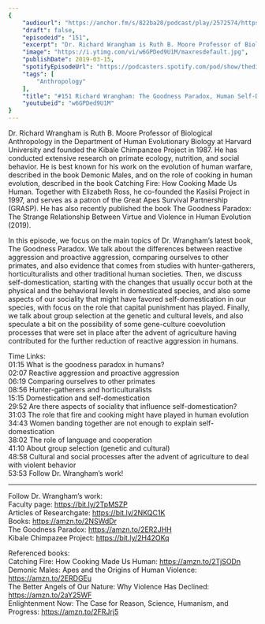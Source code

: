 ```yaml
---
{
	"audiourl": "https://anchor.fm/s/822ba20/podcast/play/2572574/https%3A%2F%2Fd3ctxlq1ktw2nl.cloudfront.net%2Fstaging%2F2019-2-6%2F10918788-44100-2-1fb3fcbae9add.m4a",
	"draft": false,
	"episodeid": "151",
	"excerpt": "Dr. Richard Wrangham is Ruth B. Moore Professor of Biological Anthropology in the Department of Human Evolutionary Biology at Harvard University and founded the Kibale Chimpanzee Project in 1987. He has conducted extensive research on primate ecology, nutrition, and social behavior. He is best known for his work on the evolution of human warfare, described in the book Demonic Males, and on the role of cooking in human evolution, described in the book Catching Fire: How Cooking Made Us Human. Together with Elizabeth Ross, he co-founded the Kasiisi Project in 1997, and serves as a patron of the Great Apes Survival Partnership (GRASP). He has also recently published the book The Goodness Paradox: The Strange Relationship Between Virtue and Violence in Human Evolution (2019).",
	"image": "https://i.ytimg.com/vi/w6GPDed9U1M/maxresdefault.jpg",
	"publishDate": 2019-03-15,
	"spotifyEpisodeUrl": "https://podcasters.spotify.com/pod/show/thedissenter/episodes/151-Richard-Wrangham-The-Goodness-Paradox--Human-Self-Domestication-and-Aggression-e3d0qu",
	"tags": [
		"Anthropology"
	],
	"title": "#151 Richard Wrangham: The Goodness Paradox, Human Self-Domestication and Aggression",
	"youtubeid": "w6GPDed9U1M"
}
---
```

Dr. Richard Wrangham is Ruth B. Moore Professor of Biological Anthropology in the Department of Human Evolutionary Biology at Harvard University and founded the Kibale Chimpanzee Project in 1987. He has conducted extensive research on primate ecology, nutrition, and social behavior. He is best known for his work on the evolution of human warfare, described in the book Demonic Males, and on the role of cooking in human evolution, described in the book Catching Fire: How Cooking Made Us Human. Together with Elizabeth Ross, he co-founded the Kasiisi Project in 1997, and serves as a patron of the Great Apes Survival Partnership (GRASP). He has also recently published the book The Goodness Paradox: The Strange Relationship Between Virtue and Violence in Human Evolution (2019).

In this episode, we focus on the main topics of Dr. Wrangham’s latest book, The Goodness Paradox. We talk about the differences between reactive aggression and proactive aggression, comparing ourselves to other primates, and also evidence that comes from studies with hunter-gatherers, horticulturalists and other traditional human societies. Then, we discuss self-domestication, starting with the changes that usually occur both at the physical and the behavioral levels in domesticated species, and also some aspects of our sociality that might have favored self-domestication in our species, with focus on the role that capital punishment has played. Finally, we talk about group selection at the genetic and cultural levels, and also speculate a bit on the possibility of some gene-culture coevolution processes that were set in place after the advent of agriculture having contributed for the further reduction of reactive aggression in humans.

Time Links:  
<time>01:15</time> What is the goodness paradox in humans?  
<time>02:07</time> Reactive aggression and proactive aggression              
<time>06:19</time> Comparing ourselves to other primates                           
<time>08:56</time> Hunter-gatherers and horticulturalists                
<time>15:15</time> Domestication and self-domestication                       
<time>29:52</time> Are there aspects of sociality that influence self-domestication?                   
<time>31:03</time> The role that fire and cooking might have played in human evolution  
<time>34:43</time> Women banding together are not enough to explain self-domestication  
<time>38:02</time> The role of language and cooperation  
<time>41:10</time> About group selection (genetic and cultural)  
<time>48:58</time> Cultural and social processes after the advent of agriculture to deal with violent behavior  
<time>53:53</time> Follow Dr. Wrangham’s work!

---

Follow Dr. Wrangham’s work:  
Faculty page: https://bit.ly/2TpMSZP  
Articles of Researchgate: https://bit.ly/2NKQC1K  
Books: https://amzn.to/2NSWdDr  
The Goodness Paradox: https://amzn.to/2ER2JHH  
Kibale Chimpazee Project: https://bit.ly/2H42OKq

Referenced books:  
Catching Fire: How Cooking Made Us Human: https://amzn.to/2TjSODn  
Demonic Males: Apes and the Origins of Human Violence: https://amzn.to/2ERDGEu  
The Better Angels of Our Nature: Why Violence Has Declined: https://amzn.to/2aY25WF  
Enlightenment Now: The Case for Reason, Science, Humanism, and Progress: https://amzn.to/2FRJrj5
